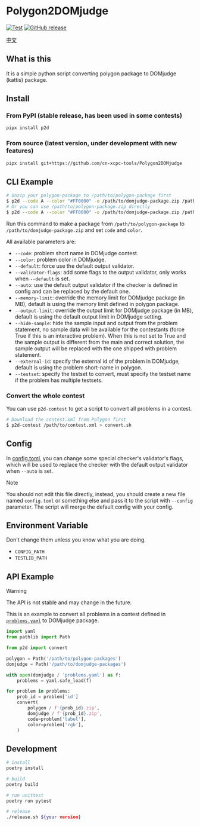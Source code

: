 # Polygon2DOMjudge

[![Test][gh-test-badge]][gh-test]
[![GitHub release][gh-release-badge]][gh-release]

[中文](README.cn.md)

## What is this

It is a simple python script converting polygon package to DOMjudge (kattis) package.

## Install

### From PyPI (stable release, has been used in some contests)

```bash
pipx install p2d
```

### From source (latest version, under development with new features)

```bash
pipx install git+https://github.com/cn-xcpc-tools/Polygon2DOMjudge
```

## CLI Example

```bash
# Unzip your polygon-package to /path/to/polygon-package first
$ p2d --code A --color "#FF0000" -o /path/to/domjudge-package.zip /path/to/polygon-package
# Or you can use /path/to/polygon-package.zip directly
$ p2d --code A --color "#FF0000" -o /path/to/domjudge-package.zip /path/to/polygon-package.zip
```

Run this command to make a package from `/path/to/polygon-package` to `/path/to/domjudge-package.zip` and set `code` and `color`.

All available parameters are:

- `--code`: problem short name in DOMjudge contest.
- `--color`: problem color in DOMjudge.
- `--default`: force use the default output validator.
- `--validator-flags`: add some flags to the output validator, only works when `--default` is set.
- `--auto`: use the default output validator if the checker is defined in config and can be replaced by the default one.
- `--memory-limit`: override the memory limit for DOMjudge package (in MB), default is using the memory limit defined in polygon package.
- `--output-limit`: override the output limit for DOMjudge package (in MB), default is using the default output limit in DOMjudge setting.
- `--hide-sample`: hide the sample input and output from the problem statement, no sample data will be available for the contestants (force True if this is an interactive problem).
    When this is not set to True and the sample output is different from the main and correct solution, the sample output will be replaced with the one shipped with problem statement.
- `--external-id`: specify the external id of the problem in DOMjudge, default is using the problem short-name in polygon.
- `--testset`: specify the testset to convert, must specify the testset name if the problem has multiple testsets.

### Convert the whole contest

You can use `p2d-contest` to get a script to convert all problems in a contest.

```bash
# Download the contest.xml from Polygon first
$ p2d-contest /path/to/contest.xml > convert.sh
```


## Config

In [config.toml](./p2d/asset/config.toml), you can change some special checker's validator's flags, which will be used to replace the checker with the default output validator when `--auto` is set.

> [!NOTE]
> You should not edit this file directly, instead, you should create a new file named `config.toml` or something else and pass it to the script with `--config` parameter. The script will merge the default config with your config.

## Environment Variable

Don't change them unless you know what you are doing.

- `CONFIG_PATH`
- `TESTLIB_PATH`

## API Example

> [!WARNING]
> The API is not stable and may change in the future.

This is an example to convert all problems in a contest defined in [`problems.yaml`](https://ccs-specs.icpc.io/draft/contest_package#problemsyaml) to DOMjudge package.

```python
import yaml
from pathlib import Path

from p2d import convert

polygon = Path('/path/to/polygon-packages')
domjudge = Path('/path/to/domjudge-packages')

with open(domjudge / 'problems.yaml') as f:
    problems = yaml.safe_load(f)

for problem in problems:
    prob_id = problem['id']
    convert(
        polygon / f'{prob_id}.zip',
        domjudge / f'{prob_id}.zip',
        code=problem['label'],
        color=problem['rgb'],
    )
```

## Development

```bash
# install
poetry install

# build
poetry build

# run unittest
poetry run pytest

# release
./release.sh ${your version}
```

[gh-test-badge]: https://github.com/cn-xcpc-tools/Polygon2DOMjudge/actions/workflows/test.yml/badge.svg
[gh-test]: https://github.com/cn-xcpc-tools/Polygon2DOMjudge/actions/workflows/test.yml
[gh-release-badge]: https://img.shields.io/github/release/cn-xcpc-tools/Polygon2DOMjudge.svg
[gh-release]: https://GitHub.com/cn-xcpc-tools/Polygon2DOMjudge/releases/
